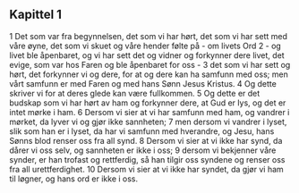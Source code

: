 ## Kapittel 1

1 Det som var fra begynnelsen, det som vi har hørt, det som vi har sett med våre øyne, det som vi skuet og våre hender følte på - om livets Ord
2 - og livet ble åpenbaret, og vi har sett det og vidner og forkynner dere livet, det evige, som var hos Faren og ble åpenbaret for oss -
3 det som vi har sett og hørt, det forkynner vi og dere, for at og dere kan ha samfunn med oss; men vårt samfunn er med Faren og med hans Sønn Jesus Kristus.
4 Og dette skriver vi for at deres glede kan være fullkommen.
5 Og dette er det budskap som vi har hørt av ham og forkynner dere, at Gud er lys, og det er intet mørke i ham.
6 Dersom vi sier at vi har samfunn med ham, og vandrer i mørket, da lyver vi og gjør ikke sannheten;
7 men dersom vi vandrer i lyset, slik som han er i lyset, da har vi samfunn med hverandre, og Jesu, hans Sønns blod renser oss fra all synd.
8 Dersom vi sier at vi ikke har synd, da dårer vi oss selv, og sannheten er ikke i oss;
9 dersom vi bekjenner våre synder, er han trofast og rettferdig, så han tilgir oss syndene og renser oss fra all urettferdighet.
10 Dersom vi sier at vi ikke har syndet, da gjør vi ham til løgner, og hans ord er ikke i oss.
